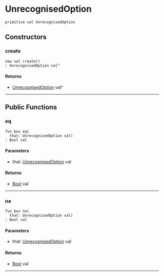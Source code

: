 # UnrecognisedOption

```pony
primitive val UnrecognisedOption
```

## Constructors

### create

```pony
new val create()
: UnrecognisedOption val^
```

#### Returns

* [UnrecognisedOption](wallaroo_labs-options-UnrecognisedOption) val^

---

## Public Functions

### eq

```pony
fun box eq(
  that: UnrecognisedOption val)
: Bool val
```
#### Parameters

*   that: [UnrecognisedOption](wallaroo_labs-options-UnrecognisedOption) val

#### Returns

* [Bool](builtin-Bool) val

---

### ne

```pony
fun box ne(
  that: UnrecognisedOption val)
: Bool val
```
#### Parameters

*   that: [UnrecognisedOption](wallaroo_labs-options-UnrecognisedOption) val

#### Returns

* [Bool](builtin-Bool) val

---

